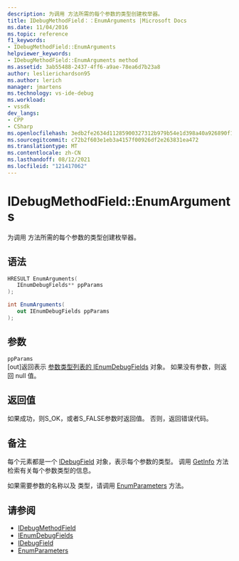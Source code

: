 ```yaml
---
description: 为调用 方法所需的每个参数的类型创建枚举器。
title: IDebugMethodField：：EnumArguments |Microsoft Docs
ms.date: 11/04/2016
ms.topic: reference
f1_keywords:
- IDebugMethodField::EnumArguments
helpviewer_keywords:
- IDebugMethodField::EnumArguments method
ms.assetid: 3ab55488-2437-4ff6-a9ae-78ea6d7b23a8
author: leslierichardson95
ms.author: lerich
manager: jmartens
ms.technology: vs-ide-debug
ms.workload:
- vssdk
dev_langs:
- CPP
- CSharp
ms.openlocfilehash: 3edb2fe2634d11285900327312b979b54e1d398a40a926890f1428f0f6fa1ae1
ms.sourcegitcommit: c72b2f603e1eb3a4157f00926df2e263831ea472
ms.translationtype: MT
ms.contentlocale: zh-CN
ms.lasthandoff: 08/12/2021
ms.locfileid: "121417062"
---
```

# <a name="idebugmethodfieldenumarguments"></a>IDebugMethodField::EnumArguments
为调用 方法所需的每个参数的类型创建枚举器。

## <a name="syntax"></a>语法

```cpp
HRESULT EnumArguments( 
   IEnumDebugFields** ppParams
);
```

```csharp
int EnumArguments(
   out IEnumDebugFields ppParams
);
```

## <a name="parameters"></a>参数
`ppParams`\
[out]返回表示 [参数类型列表的 IEnumDebugFields](../../../extensibility/debugger/reference/ienumdebugfields.md) 对象。 如果没有参数，则返回 null 值。

## <a name="return-value"></a>返回值
 如果成功，则S_OK，或者S_FALSE参数时返回值。 否则，返回错误代码。

## <a name="remarks"></a>备注
 每个元素都是一个 [IDebugField](../../../extensibility/debugger/reference/idebugfield.md) 对象，表示每个参数的类型。 调用 [GetInfo](../../../extensibility/debugger/reference/idebugfield-getinfo.md) 方法检索有关每个参数类型的信息。

 如果需要参数的名称以及 类型，请调用 [EnumParameters](../../../extensibility/debugger/reference/idebugmethodfield-enumparameters.md) 方法。

## <a name="see-also"></a>请参阅
- [IDebugMethodField](../../../extensibility/debugger/reference/idebugmethodfield.md)
- [IEnumDebugFields](../../../extensibility/debugger/reference/ienumdebugfields.md)
- [IDebugField](../../../extensibility/debugger/reference/idebugfield.md)
- [EnumParameters](../../../extensibility/debugger/reference/idebugmethodfield-enumparameters.md)
